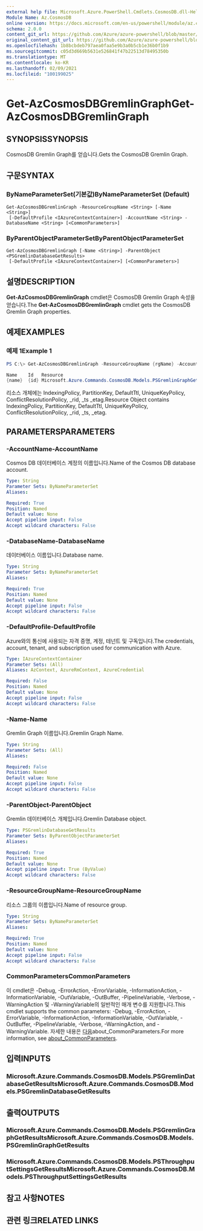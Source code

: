 ```yaml
---
external help file: Microsoft.Azure.PowerShell.Cmdlets.CosmosDB.dll-Help.xml
Module Name: Az.CosmosDB
online version: https://docs.microsoft.com/en-us/powershell/module/az.cosmosdb/get-azcosmosdbgremlingraph
schema: 2.0.0
content_git_url: https://github.com/Azure/azure-powershell/blob/master/src/CosmosDB/CosmosDB/help/Get-AzCosmosDBGremlinGraph.md
original_content_git_url: https://github.com/Azure/azure-powershell/blob/master/src/CosmosDB/CosmosDB/help/Get-AzCosmosDBGremlinGraph.md
ms.openlocfilehash: 1b8bcbdeb797aea0faa5e9b3a0b5cb1e36b0f1b9
ms.sourcegitcommit: c05d3d669b5631e526841f47b22513d78495350b
ms.translationtype: MT
ms.contentlocale: ko-KR
ms.lasthandoff: 02/09/2021
ms.locfileid: "100199025"
---
```

# <span data-ttu-id="ce6fa-101">Get-AzCosmosDBGremlinGraph</span><span class="sxs-lookup"><span data-stu-id="ce6fa-101">Get-AzCosmosDBGremlinGraph</span></span>

## <span data-ttu-id="ce6fa-102">SYNOPSIS</span><span class="sxs-lookup"><span data-stu-id="ce6fa-102">SYNOPSIS</span></span>
<span data-ttu-id="ce6fa-103">CosmosDB Gremlin Graph를 얻습니다.</span><span class="sxs-lookup"><span data-stu-id="ce6fa-103">Gets the CosmosDB Gremlin Graph.</span></span>

## <span data-ttu-id="ce6fa-104">구문</span><span class="sxs-lookup"><span data-stu-id="ce6fa-104">SYNTAX</span></span>

### <span data-ttu-id="ce6fa-105">ByNameParameterSet(기본값)</span><span class="sxs-lookup"><span data-stu-id="ce6fa-105">ByNameParameterSet (Default)</span></span>
```
Get-AzCosmosDBGremlinGraph -ResourceGroupName <String> [-Name <String>]
 [-DefaultProfile <IAzureContextContainer>] -AccountName <String> -DatabaseName <String> [<CommonParameters>]
```

### <span data-ttu-id="ce6fa-106">ByParentObjectParameterSet</span><span class="sxs-lookup"><span data-stu-id="ce6fa-106">ByParentObjectParameterSet</span></span>
```
Get-AzCosmosDBGremlinGraph [-Name <String>] -ParentObject <PSGremlinDatabaseGetResults>
 [-DefaultProfile <IAzureContextContainer>] [<CommonParameters>]
```

## <span data-ttu-id="ce6fa-107">설명</span><span class="sxs-lookup"><span data-stu-id="ce6fa-107">DESCRIPTION</span></span>
<span data-ttu-id="ce6fa-108">**Get-AzCosmosDBGremlinGraph** cmdlet은 CosmosDB Gremlin Graph 속성을 얻습니다.</span><span class="sxs-lookup"><span data-stu-id="ce6fa-108">The **Get-AzCosmosDBGremlinGraph** cmdlet gets the CosmosDB Gremlin Graph properties.</span></span>

## <span data-ttu-id="ce6fa-109">예제</span><span class="sxs-lookup"><span data-stu-id="ce6fa-109">EXAMPLES</span></span>

### <span data-ttu-id="ce6fa-110">예제 1</span><span class="sxs-lookup"><span data-stu-id="ce6fa-110">Example 1</span></span>
```powershell
PS C:\> Get-AzCosmosDBGremlinGraph -ResourceGroupName {rgName} -AccountName {accountName} -DatabaseName {dbName} -Name {graphName}

Name    Id   Resource
{name}  {id} Microsoft.Azure.Commands.CosmosDB.Models.PSGremlinGraphGetPropertiesResource
```

<span data-ttu-id="ce6fa-111">리소스 개체에는 IndexingPolicy, PartitionKey, DefaultTtl, UniqueKeyPolicy, ConflictResolutionPolicy, _rid, _ts _etag.</span><span class="sxs-lookup"><span data-stu-id="ce6fa-111">Resource Object contains IndexingPolicy, PartitionKey, DefaultTtl, UniqueKeyPolicy, ConflictResolutionPolicy, _rid, _ts, _etag.</span></span>

## <span data-ttu-id="ce6fa-112">PARAMETERS</span><span class="sxs-lookup"><span data-stu-id="ce6fa-112">PARAMETERS</span></span>

### <span data-ttu-id="ce6fa-113">-AccountName</span><span class="sxs-lookup"><span data-stu-id="ce6fa-113">-AccountName</span></span>
<span data-ttu-id="ce6fa-114">Cosmos DB 데이터베이스 계정의 이름입니다.</span><span class="sxs-lookup"><span data-stu-id="ce6fa-114">Name of the Cosmos DB database account.</span></span>

```yaml
Type: String
Parameter Sets: ByNameParameterSet
Aliases:

Required: True
Position: Named
Default value: None
Accept pipeline input: False
Accept wildcard characters: False
```

### <span data-ttu-id="ce6fa-115">-DatabaseName</span><span class="sxs-lookup"><span data-stu-id="ce6fa-115">-DatabaseName</span></span>
<span data-ttu-id="ce6fa-116">데이터베이스 이름입니다.</span><span class="sxs-lookup"><span data-stu-id="ce6fa-116">Database name.</span></span>

```yaml
Type: String
Parameter Sets: ByNameParameterSet
Aliases:

Required: True
Position: Named
Default value: None
Accept pipeline input: False
Accept wildcard characters: False
```

### <span data-ttu-id="ce6fa-117">-DefaultProfile</span><span class="sxs-lookup"><span data-stu-id="ce6fa-117">-DefaultProfile</span></span>
<span data-ttu-id="ce6fa-118">Azure와의 통신에 사용되는 자격 증명, 계정, 테넌트 및 구독입니다.</span><span class="sxs-lookup"><span data-stu-id="ce6fa-118">The credentials, account, tenant, and subscription used for communication with Azure.</span></span>

```yaml
Type: IAzureContextContainer
Parameter Sets: (All)
Aliases: AzContext, AzureRmContext, AzureCredential

Required: False
Position: Named
Default value: None
Accept pipeline input: False
Accept wildcard characters: False
```

### <span data-ttu-id="ce6fa-119">-Name</span><span class="sxs-lookup"><span data-stu-id="ce6fa-119">-Name</span></span>
<span data-ttu-id="ce6fa-120">Gremlin Graph 이름입니다.</span><span class="sxs-lookup"><span data-stu-id="ce6fa-120">Gremlin Graph Name.</span></span>

```yaml
Type: String
Parameter Sets: (All)
Aliases:

Required: False
Position: Named
Default value: None
Accept pipeline input: False
Accept wildcard characters: False
```

### <span data-ttu-id="ce6fa-121">-ParentObject</span><span class="sxs-lookup"><span data-stu-id="ce6fa-121">-ParentObject</span></span>
<span data-ttu-id="ce6fa-122">Gremlin 데이터베이스 개체입니다.</span><span class="sxs-lookup"><span data-stu-id="ce6fa-122">Gremlin Database object.</span></span>

```yaml
Type: PSGremlinDatabaseGetResults
Parameter Sets: ByParentObjectParameterSet
Aliases:

Required: True
Position: Named
Default value: None
Accept pipeline input: True (ByValue)
Accept wildcard characters: False
```

### <span data-ttu-id="ce6fa-123">-ResourceGroupName</span><span class="sxs-lookup"><span data-stu-id="ce6fa-123">-ResourceGroupName</span></span>
<span data-ttu-id="ce6fa-124">리소스 그룹의 이름입니다.</span><span class="sxs-lookup"><span data-stu-id="ce6fa-124">Name of resource group.</span></span>

```yaml
Type: String
Parameter Sets: ByNameParameterSet
Aliases:

Required: True
Position: Named
Default value: None
Accept pipeline input: False
Accept wildcard characters: False
```

### <span data-ttu-id="ce6fa-125">CommonParameters</span><span class="sxs-lookup"><span data-stu-id="ce6fa-125">CommonParameters</span></span>
<span data-ttu-id="ce6fa-126">이 cmdlet은 -Debug, -ErrorAction, -ErrorVariable, -InformationAction, -InformationVariable, -OutVariable, -OutBuffer, -PipelineVariable, -Verbose, -WarningAction 및 -WarningVariable의 일반적인 매개 변수를 지원합니다.</span><span class="sxs-lookup"><span data-stu-id="ce6fa-126">This cmdlet supports the common parameters: -Debug, -ErrorAction, -ErrorVariable, -InformationAction, -InformationVariable, -OutVariable, -OutBuffer, -PipelineVariable, -Verbose, -WarningAction, and -WarningVariable.</span></span> <span data-ttu-id="ce6fa-127">자세한 내용은 [다음](http://go.microsoft.com/fwlink/?LinkID=113216)about_CommonParameters.</span><span class="sxs-lookup"><span data-stu-id="ce6fa-127">For more information, see [about_CommonParameters](http://go.microsoft.com/fwlink/?LinkID=113216).</span></span>

## <span data-ttu-id="ce6fa-128">입력</span><span class="sxs-lookup"><span data-stu-id="ce6fa-128">INPUTS</span></span>

### <span data-ttu-id="ce6fa-129">Microsoft.Azure.Commands.CosmosDB.Models.PSGremlinDatabaseGetResults</span><span class="sxs-lookup"><span data-stu-id="ce6fa-129">Microsoft.Azure.Commands.CosmosDB.Models.PSGremlinDatabaseGetResults</span></span>

## <span data-ttu-id="ce6fa-130">출력</span><span class="sxs-lookup"><span data-stu-id="ce6fa-130">OUTPUTS</span></span>

### <span data-ttu-id="ce6fa-131">Microsoft.Azure.Commands.CosmosDB.Models.PSGremlinGraphGetResults</span><span class="sxs-lookup"><span data-stu-id="ce6fa-131">Microsoft.Azure.Commands.CosmosDB.Models.PSGremlinGraphGetResults</span></span>

### <span data-ttu-id="ce6fa-132">Microsoft.Azure.Commands.CosmosDB.Models.PSThroughputSettingsGetResults</span><span class="sxs-lookup"><span data-stu-id="ce6fa-132">Microsoft.Azure.Commands.CosmosDB.Models.PSThroughputSettingsGetResults</span></span>

## <span data-ttu-id="ce6fa-133">참고 사항</span><span class="sxs-lookup"><span data-stu-id="ce6fa-133">NOTES</span></span>

## <span data-ttu-id="ce6fa-134">관련 링크</span><span class="sxs-lookup"><span data-stu-id="ce6fa-134">RELATED LINKS</span></span>
